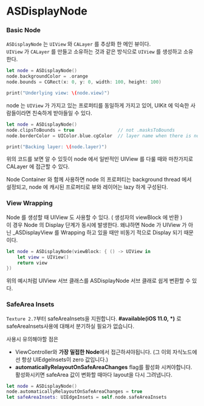 # ASDisplayNode

### Basic Node

`ASDisplayNode` 는 `UIView` 와 `CALayer` 를 추상화 한 메인 뷰이다.   
`UIView` 가 `CALayer` 를 만들고 소유하는 것과 같은 방식으로 `UIView` 를 생성하고 소유한다.

```swift
let node = ASDisplayNode()
node.backgroundColor = .orange
node.bounds = CGRect(x: 0, y: 0, width: 100, height: 100)

print("Underlying view: \(node.view)")
```

node 는 `UIView` 가 가지고 있는 프로퍼티를 동일하게 가지고 있어, UIKit 에 익숙한 사람들이라면 친숙하게 받아들일 수 있다.

```swift
let node = ASDisplayNode()
node.clipsToBounds = true			     // not .masksToBounds
node.borderColor = UIColor.blue.cgColor  // layer name when there is no UIView equivalent

print("Backing layer: \(node.layer)")
```

위의 코드를 보면 알 수 있듯이 node 에서 일반적인 UIView 를 다룰 때와 마찬가지로 CALayer 에 접근할 수 있다.

Node Container 와 함께 사용하면 node 의 프로퍼티는 background thread 에서 설정되고, node 에 캐시된 프로퍼티로 뷰와 레이어는 lazy 하게 구성된다.



### View Wrapping

Node 를 생성할 때 UIView 도 사용할 수 있다. \( 생성자의 viewBlock 에 반환 \)  
이 경우 Node 의  Display 단계가 동시에 발생한다. 왜냐하면 Node 가 UIView 가 아닌 \_ASDisplayView 를 Wrapping 하고 있을 때만 비동기 적으로 Display 되기 때문이다.

```swift
let node = ASDisplayNode(viewBlock: { () -> UIView in
    let view = UIView()
    return view
})
```

위의 예시처럼 UIView 서브 클래스를 ASDisplayNode 서브 클래로 쉽게 변환할 수 있다.

### SafeArea Insets

`Texture 2.7`부터 safeAreaInsets을 지원합니다. **\#available\(iOS 11.0, \*\)** 로 safeAreaInsets사용에 대해서 분기하실 필요가 없습니다. 

사용시 유의해야할 점은 

* ViewController와 **가장 밀접한 Node**에서 접근하셔야됩니다. \(그 이외 자식노드에선 항상 UIEdgeInsets이 zero 값입니다.\) 
* **automaticallyRelayoutOnSafeAreaChanges** flag를 활성화 시켜야합니다. 활성화시키면 safeArea 값이 변화할 때마다 layout을 다시 그려냅니다. 

```swift
let node = ASDisplayNode()
node.automaticallyRelayoutOnSafeAreaChanges = true
let safeAreaInsets: UIEdgeInsets = self.node.safeAreaInsets
```



